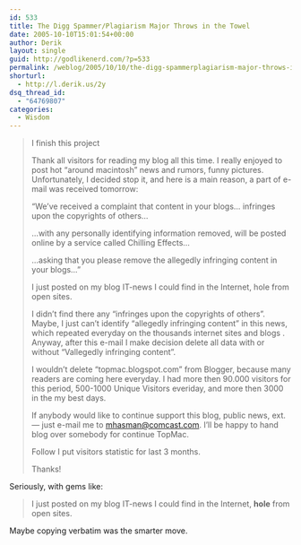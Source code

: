 ```yaml
---
id: 533
title: The Digg Spammer/Plagiarism Major Throws in the Towel
date: 2005-10-10T15:01:54+00:00
author: Derik
layout: single
guid: http://godlikenerd.com/?p=533
permalink: /weblog/2005/10/10/the-digg-spammerplagiarism-major-throws-in-the-towel/
shorturl:
  - http://l.derik.us/2y
dsq_thread_id:
  - "64769807"
categories:
  - Wisdom
---
```

> I finish this project
> 
> Thank all visitors for reading my blog all this time. I really enjoyed to post hot &#8220;around macintosh&#8221; news and rumors, funny pictures. Unfortunately, I decided stop it, and here is a main reason, a part of e-mail was received tomorrow:
> 
> &#8220;We&#8217;ve received a complaint that content in your blogs&#8230; infringes upon the copyrights of others&#8230;
> 
> &#8230;with any personally identifying information removed, will be posted online by a service called Chilling Effects&#8230;
> 
> &#8230;asking that you please remove the allegedly infringing content in your blogs&#8230;&#8221;
> 
> I just posted on my blog IT-news I could find in the Internet, hole from open sites.
> 
> I didn&#8217;t find there any &#8220;infringes upon the copyrights of others&#8221;. Maybe, I just can&#8217;t identify &#8220;allegedly infringing content&#8221; in this news, which repeated everyday on the thousands internet sites and blogs . Anyway, after this e-mail I make decision delete all data with or without &#8220;Vallegedly infringing content&#8221;.
> 
> I wouldn&#8217;t delete &#8220;topmac.blogspot.com&#8221; from Blogger, because many readers are coming here everyday. I had more then 90.000 visitors for this period, 500-1000 Unique Visitors everiday, and more then 3000 in the my best days.
> 
> If anybody would like to continue support this blog, public news, ext. &#8212; just e-mail me to mhasman@comcast.com. I&#8217;ll be happy to hand blog over somebody for continue TopMac.
> 
> Follow I put visitors statistic for last 3 months.
> 
> Thanks!

Seriously, with gems like:

> I just posted on my blog IT-news I could find in the Internet, **hole** from open sites.

Maybe copying verbatim was the smarter move.